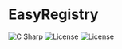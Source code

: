 # EasyRegistry
 <img alt="C Sharp" src="https://img.shields.io/badge/C%23-9.0-brightgreen?logo=csharp&logoColor=239120">
 <img alt="License" src="https://img.shields.io/badge/license-MIT-brightgreen">

 <img alt="License" src="https://img.shields.io/badge/Frame-Hexo-blue&?logo=csharp&logoColor=violet">
